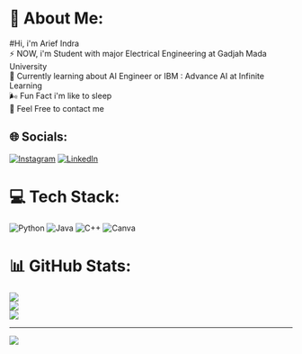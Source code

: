 # 💫 About Me:
#Hi, i'm Arief Indra<br>⚡ NOW, i'm Student with major Electrical Engineering at Gadjah Mada University<br>💭 Currently learning about AI Engineer or IBM : Advance AI at Infinite Learning<br>🌬️ Fun Fact i'm like to sleep<br>🤡 Feel Free to contact me


## 🌐 Socials:
[![Instagram](https://img.shields.io/badge/Instagram-%23E4405F.svg?logo=Instagram&logoColor=white)](https://instagram.com/arrindakuma) [![LinkedIn](https://img.shields.io/badge/LinkedIn-%230077B5.svg?logo=linkedin&logoColor=white)](https://linkedin.com/in/arief-indra-kusuma) 

# 💻 Tech Stack:
![Python](https://img.shields.io/badge/python-3670A0?style=for-the-badge&logo=python&logoColor=ffdd54) ![Java](https://img.shields.io/badge/java-%23ED8B00.svg?style=for-the-badge&logo=openjdk&logoColor=white) ![C++](https://img.shields.io/badge/c++-%2300599C.svg?style=for-the-badge&logo=c%2B%2B&logoColor=white) ![Canva](https://img.shields.io/badge/Canva-%2300C4CC.svg?style=for-the-badge&logo=Canva&logoColor=white)
# 📊 GitHub Stats:
![](https://github-readme-stats.vercel.app/api?username=arima35&theme=dark&hide_border=false&include_all_commits=false&count_private=false)<br/>
![](https://github-readme-streak-stats.herokuapp.com/?user=arima35&theme=dark&hide_border=false)<br/>
![](https://github-readme-stats.vercel.app/api/top-langs/?username=arima35&theme=dark&hide_border=false&include_all_commits=false&count_private=false&layout=compact)

---
[![](https://visitcount.itsvg.in/api?id=arrfff&icon=0&color=13)](https://visitcount.itsvg.in)

<!-- Proudly created with GPRM ( https://gprm.itsvg.in ) -->
